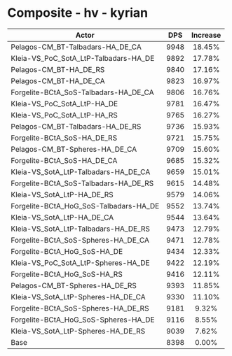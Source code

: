 # Composite - hv - kyrian
| Actor | DPS | Increase |
|---|:---:|:---:|
|Pelagos-CM_BT-Talbadars-HA_DE_CA|9948|18.45%|
|Kleia-VS_PoC_SotA_LtP-Talbadars-HA_DE|9892|17.78%|
|Pelagos-CM_BT-HA_DE_RS|9840|17.16%|
|Pelagos-CM_BT-HA_DE_CA|9823|16.97%|
|Forgelite-BCtA_SoS-Talbadars-HA_DE_CA|9806|16.76%|
|Kleia-VS_PoC_SotA_LtP-HA_DE|9781|16.47%|
|Kleia-VS_PoC_SotA_LtP-HA_RS|9765|16.27%|
|Pelagos-CM_BT-Talbadars-HA_DE_RS|9736|15.93%|
|Forgelite-BCtA_SoS-HA_DE_RS|9721|15.75%|
|Pelagos-CM_BT-Spheres-HA_DE_CA|9709|15.60%|
|Forgelite-BCtA_SoS-HA_DE_CA|9685|15.32%|
|Kleia-VS_SotA_LtP-Talbadars-HA_DE_CA|9659|15.01%|
|Forgelite-BCtA_SoS-Talbadars-HA_DE_RS|9615|14.48%|
|Kleia-VS_SotA_LtP-HA_DE_RS|9579|14.06%|
|Forgelite-BCtA_HoG_SoS-Talbadars-HA_DE|9552|13.74%|
|Kleia-VS_SotA_LtP-HA_DE_CA|9544|13.64%|
|Kleia-VS_SotA_LtP-Talbadars-HA_DE_RS|9473|12.79%|
|Forgelite-BCtA_SoS-Spheres-HA_DE_CA|9471|12.78%|
|Forgelite-BCtA_HoG_SoS-HA_DE|9434|12.33%|
|Kleia-VS_PoC_SotA_LtP-Spheres-HA_DE|9422|12.19%|
|Forgelite-BCtA_HoG_SoS-HA_RS|9416|12.11%|
|Pelagos-CM_BT-Spheres-HA_DE_RS|9393|11.85%|
|Kleia-VS_SotA_LtP-Spheres-HA_DE_CA|9330|11.10%|
|Forgelite-BCtA_SoS-Spheres-HA_DE_RS|9181|9.32%|
|Forgelite-BCtA_HoG_SoS-Spheres-HA_DE|9116|8.55%|
|Kleia-VS_SotA_LtP-Spheres-HA_DE_RS|9039|7.62%|
|Base|8398|0.00%|
